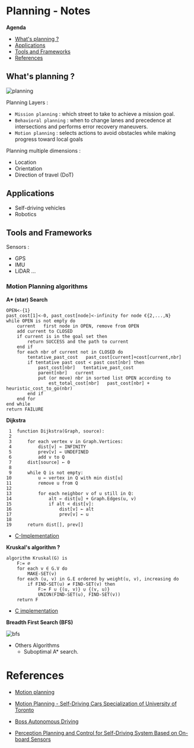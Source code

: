 # Planning - Notes

**Agenda**
- [What's planning ?](#whats-planning-)
- [Applications](#applications)
- [Tools and Frameworks](#tools-and-frameworks)
- [References](#references)


## What's planning ? 

![planning](https://media.licdn.com/dms/image/C5612AQGM2cTqtwJuIg/article-inline_image-shrink_1000_1488/0/1521484871946?e=1688601600&v=beta&t=-QnQ14zWi4LA3MWEWb6np9qu-6QFJbhhXlaU7ChRmYY)

Planning Layers : 
- `Mission planning` : which street to take to achieve a mission goal. 
- `Behavioral planning` : when to change lanes and precedence at intersections and performs error recovery maneuvers.
- `Motion planning` : selects actions to avoid obstacles while making progress
toward local goals


Planning multiple dimensions : 
- Location
- Orientation
- Direction of travel (DoT)
  
## Applications

- Self-driving vehicles
- Robotics

## Tools and Frameworks
Sensors : 
- GPS
- IMU
- LiDAR
... 

### Motion Planning algorithms

**A\* (star) Search**

```
OPEN<-{1}
past_cost[1]<-0, past_cost[node]<-infinity for node €{2,...,N} 
while OPEN is not empty do
    current   first node in OPEN, remove from OPEN
    add current to CLOSED
    if current is in the goal set then
        return SUCCESS and the path to current
    end if
    for each nbr of current not in CLOSED do
        tentative_past_cost   past_cost[current]+cost[current,nbr]
        if tentative past cost < past cost[nbr] then
            past_cost[nbr]   tentative_past_cost
            parent[nbr]   current
            put (or move) nbr in sorted list OPEN according to
                est_total_cost[nbr]   past_cost[nbr] + heuristic_cost_to_go(nbr)
        end if
    end for
end while
return FAILURE
```

**Dijkstra**

```
 1  function Dijkstra(Graph, source):
 2      
 3      for each vertex v in Graph.Vertices:
 4          dist[v] ← INFINITY
 5          prev[v] ← UNDEFINED
 6          add v to Q
 7      dist[source] ← 0
 8      
 9      while Q is not empty:
10          u ← vertex in Q with min dist[u]
11          remove u from Q
12          
13          for each neighbor v of u still in Q:
14              alt ← dist[u] + Graph.Edges(u, v)
15              if alt < dist[v]:
16                  dist[v] ← alt
17                  prev[v] ← u
18
19      return dist[], prev[]
```
  - [C-Implementation](https://github.com/afondiel/research-notes/tree/master/programming/data%20structures/graph)

**Kruskal's algorithm ?**

```
algorithm Kruskal(G) is
    F:= ∅
    for each v ∈ G.V do
        MAKE-SET(v)
    for each (u, v) in G.E ordered by weight(u, v), increasing do
        if FIND-SET(u) ≠ FIND-SET(v) then
            F:= F ∪ {(u, v)} ∪ {(v, u)}
            UNION(FIND-SET(u), FIND-SET(v))
    return F
```
- [C implementation](https://github.com/afondiel/research-notes/tree/master/programming/data%20structures/graph)
  
**Breadth First Search (BFS)**

![bfs](https://github.com/afondiel/Self-Driving-Cars-Specialization-Coursera/blob/main/Course4-Motion-Planning-for-Self-Driving-Cars/resources/w3/img/l1-bfs0.png?raw=true)

- Others Algorithms 
  - Suboptimal A* search.

# References

- [Motion planning](https://en.wikipedia.org/wiki/Motion_planning)
- [Motion Planning - Self-Driving Cars Specialization of University of Toronto](https://github.com/afondiel/Self-Driving-Cars-Specialization-Coursera/tree/main/Course4-Motion-Planning-for-Self-Driving-Cars)
- [Boss Autonomous Driving](https://github.com/afondiel/Self-Driving-Cars-Specialization-Coursera/blob/main/Course1-Introduction-to-Self-Driving-Cars/resources/Boss-autonomous-driving-pres-DARPA-Urban-Challenge-2007-by-journal-of-robotics-2008.pdf)

 - [Perception Planning and Control for Self-Driving System Based on On-board Sensors](https://www.researchgate.net/publication/344734310_Perception_Planning_and_Control_for_Self-Driving_System_Based_on_On-board_Sensors/link/609c9edd299bf1259ece7fe0/download)

